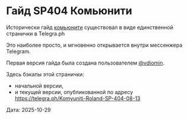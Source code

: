 # Гайд SP404 Комьюнити

Исторически гайд [комьюнити](https://t.me/sp404community) существовал в виде единственной странички в Telegra.ph

Это наиболее просто, и мгновенно открывается внутри мессенжера Telegram.

Первая версия гайда была создана пользователем [@vdiomin](https://t.me/vdiomin).

Здесь бэкапы этой странички:
- начальной версии,
- и текущей версии, опубликованной по адресу https://telegra.ph/Komyuniti-Roland-SP-404-08-13

Дата: 2025-10-29

